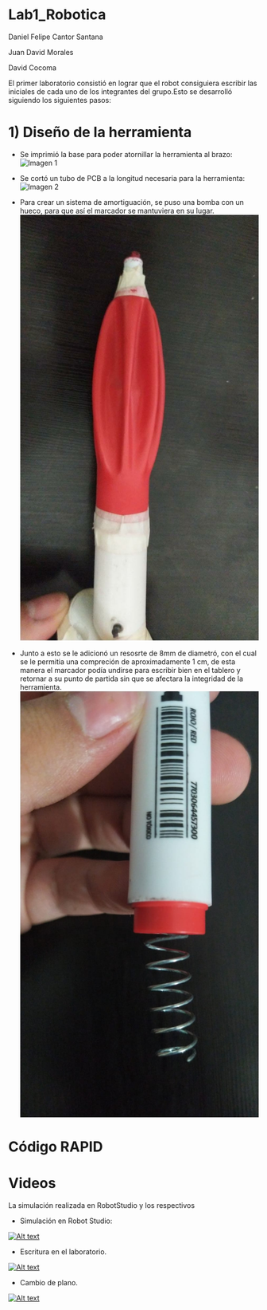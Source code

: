 # Lab1_Robotica

Daniel Felipe Cantor Santana

Juan David Morales

David Cocoma



El primer laboratorio consistió en lograr que el robot consiguiera escribir las iniciales de cada uno de los integrantes del grupo.Esto se desarrolló siguiendo los siguientes pasos:

# 1) Diseño de la herramienta
- Se imprimió la base para poder atornillar la herramienta al brazo:
![Imagen 1](https://github.com/Robotica-2022-I/Lab1_Robotica/blob/main/Base%20herramienta.jpeg)

- Se cortó un tubo de PCB a la longitud necesaria para la herramienta:
![Imagen 2](https://github.com/Robotica-2022-I/Lab1_Robotica/blob/main/Tubo%20PBC.jpeg)

- Para crear un sistema de amortiguación, se puso una bomba con un hueco, para que así el marcador se mantuviera en su lugar.
![Imagen 3](https://github.com/Robotica-2022-I/Lab1_Robotica/blob/main/Bomba.jpg)

- Junto a esto se le adicionó un resosrte de 8mm de diametró, con el cual se le permitia una compreción de aproximadamente 1 cm, de esta manera el marcador podía undirse para escribir bien en el tablero y retornar a su punto de partida sin que se afectara la integridad de la herramienta.
![Imagen 4](https://github.com/Robotica-2022-I/Lab1_Robotica/blob/main/Resorte.jpg)

# Código RAPID



# Videos
La simulación realizada en RobotStudio  y  los respectivos

- Simulación en Robot Studio:

[![Alt text](https://img.youtube.com/vi/_I5JrFPRCUo/0.jpg)](https://www.youtube.com/watch?v=_I5JrFPRCUo)

- Escritura en el laboratorio.

[![Alt text](https://img.youtube.com/vi/eHptf9mHE9Y/0.jpg)](https://youtube.com/shorts/eHptf9mHE9Y)

- Cambio de plano.

[![Alt text](https://img.youtube.com/vi/Glbab0HQlO8/0.jpg)](https://youtube.com/shorts/Glbab0HQlO8)

